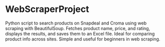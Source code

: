 # WebScraperProject
Python script to search products on Snapdeal and Croma using web scraping with BeautifulSoup. Fetches product name, price, and rating, displays the results, and saves them to an Excel file. Ideal for comparing product info across sites. Simple and useful for beginners in web scraping.
